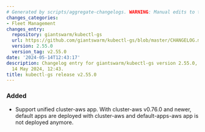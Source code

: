 ```yaml
---
# Generated by scripts/aggregate-changelogs. WARNING: Manual edits to this files will be overwritten.
changes_categories:
- Fleet Management
changes_entry:
  repository: giantswarm/kubectl-gs
  url: https://github.com/giantswarm/kubectl-gs/blob/master/CHANGELOG.md#2550---2024-05-14
  version: 2.55.0
  version_tag: v2.55.0
date: '2024-05-14T12:43:17'
description: Changelog entry for giantswarm/kubectl-gs version 2.55.0, published on
  14 May 2024, 12:43.
title: kubectl-gs release v2.55.0
---
```


### Added
- Support unified cluster-aws app. With cluster-aws v0.76.0 and newer, default apps are deployed with cluster-aws and default-apps-aws app is not deployed anymore.
